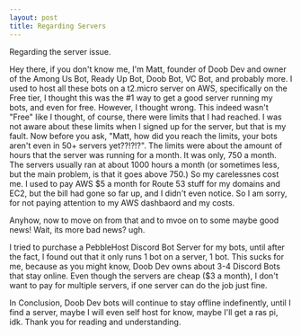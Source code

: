 ```yaml
---
layout: post
title: Regarding Servers
---
```


Regarding the server issue.

Hey there, if you don't know me, I'm Matt, founder of Doob Dev and owner of the Among Us Bot, Ready Up Bot, Doob Bot, VC Bot, and probably more.
I used to host all these bots on a t2.micro server on AWS, specifically on the Free tier, I thought this was the #1 way to get a good server running my bots, and even for free.
However, I thought wrong. This indeed wasn't "Free" like I thought, of course, there were limits that I had reached. I was not aware about these limits when I signed up for the server, but that is my fault.
Now before you ask, "Matt, how did you reach the limits, your bots aren't even in 50+ servers yet??!?!?". The limits were about the amount of hours that the server was running for a month.
It was only, 750 a month. The servers usually ran at about 1000 hours a month (or sometimes less, but the main problem, is that it goes above 750.)
So my carelessnes cost me. I used to pay AWS $5 a month for Route 53 stuff for my domains and EC2, but the bill had gone so far up, and I didn't even notice. So I am sorry, for not paying attention to my AWS dashbaord and my costs.

Anyhow, now to move on from that and to mvoe on to some maybe good news! Wait, its more bad news? ugh.

I tried to purchase a PebbleHost Discord Bot Server for my bots, until after the fact, I found out that it only runs 1 bot on a server, 1 bot.
This sucks for me, because as you might know, Doob Dev owns about 3-4 Discord Bots that stay online. Even though the servers are cheap ($3 a month), I don't want to pay for multiple servers, if one server can do the job just fine.


In Conclusion, Doob Dev bots will continue to stay offline indefinently, until I find a server, maybe I will even self host for know, maybe I'll get a ras pi, idk. Thank you for reading and understanding.